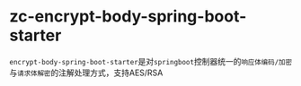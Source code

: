 # zc-encrypt-body-spring-boot-starter

`encrypt-body-spring-boot-starter`是对`springboot`控制器统一的`响应体编码/加密`与`请求体解密`的注解处理方式，支持AES/RSA

